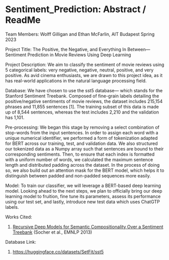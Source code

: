# Sentiment_Prediction: Abstract / ReadMe

Team Members: Wolff Gilligan and Ethan McFarlin, AIT Budapest Spring 2023

Project Title: The Positive, the Negative, and Everything In Between— Sentiment Prediction in Movie Reviews Using Deep Learning

Project Description: We aim to classify the sentiment of movie reviews using 5 categorical labels: very negative, negative, neutral, positive, and very positive. As avid cinema enthusiasts, we are drawn to this project idea, as it has real-world applications in the natural language processing field.  

Database: We have chosen to use the sst5 database— which stands for the Stanford Sentiment Treebank. Composed of fine-grain labels detailing the positive/negative sentiments of movie reviews, the dataset includes 215,154 phrases and 11,855 sentences [1]. The training subset of this data is made up of 8,544 sentences, whereas the test includes 2,210 and the validation has 1,101.

Pre-processing: We began this stage by removing a select combination of stop-words from the input sentences. In order to assign each word with a unique numerical identifier, we performed a form of tokenization adapted for BERT across our training, test, and validation data. We also structured our tokenized data as a Numpy array such that sentences are bound to their corresponding sentiments. Then, to ensure that each index is formatted with a uniform number of words, we calculated the maximum sentence length and distributed padding across the dataset. In the process of doing so, we also build out an attention mask for the BERT model, which helps it to distinguish between padded and non-padded sequences more easily. 

Model: To train our classifier, we will leverage a BERT-based deep learning model. Looking ahead to the next steps, we plan to officially bring our deep learning model to fruition, fine tune its parameters, assess its performance using our test set, and lastly, introduce new test data which uses ChatGTP labels.

Works Cited:

1. [Recursive Deep Models for Semantic Compositionality Over a Sentiment Treebank](https://aclanthology.org/D13-1170) (Socher et al., EMNLP 2013)

Database Link:

1. https://huggingface.co/datasets/SetFit/sst5
